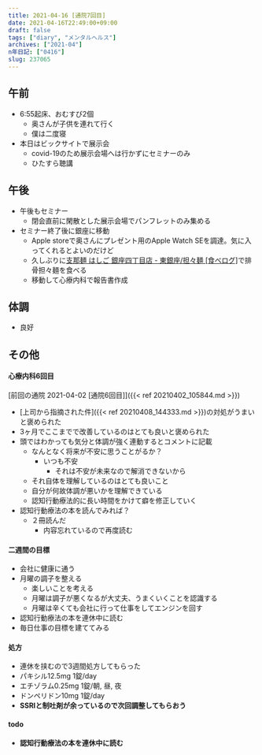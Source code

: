 ```yaml
---
title: 2021-04-16 [通院7回目]
date: 2021-04-16T22:49:00+09:00
draft: false
tags: ["diary", "メンタルヘルス"]
archives: ["2021-04"]
n年日記: ["0416"]
slug: 237065
---
```

## 午前
- 6:55起床、おむすび2個
  - 奥さんが子供を連れて行く
  - 僕は二度寝
- 本日はビックサイトで展示会
  - covid-19のため展示会場へは行かずにセミナーのみ
  - ひたすら聴講
## 午後
- 午後もセミナー
  - 閉会直前に閑散とした展示会場でパンフレットのみ集める
- セミナー終了後に銀座に移動
  - Apple storeで奥さんにプレゼント用のApple Watch SEを調達。気に入ってくれるとよいのだけど
  - 久しぶりに[支那麺 はしご 銀座四丁目店 - 東銀座/担々麺 [食べログ]](https://tabelog.com/tokyo/A1301/A130101/13107497/)で排骨担々麺を食べる
  - 移動して心療内科で報告書作成
## 体調
- 良好
## その他
#### 心療内科6回目  
[前回の通院 2021-04-02 [通院6回目]]({{< ref 20210402_105844.md >}})  
- [上司から指摘された件]({{< ref 20210408_144333.md >}})の対処がうまいと褒められた
- 3ヶ月でここまでで改善しているのはとても良いと褒められた
- 頭ではわかっても気分と体調が強く連動するとコメントに記載
  - なんとなく将来が不安に思うことがるか？
    - いつも不安
      - それは不安が未来なので解消できないから
  - それ自体を理解しているのはとても良いこと
  - 自分が何故体調が悪いかを理解できている
  - 認知行動療法的に長い時間をかけて癖を修正していく
- 認知行動療法の本を読んでみれば？
  - ２冊読んだ
    - 内容忘れているので再度読む
#### 二週間の目標
- 会社に健康に通う
- 月曜の調子を整える
  - 楽しいことを考える
  - 月曜は調子が悪くなるが大丈夫、うまくいくことを認識する
  - 月曜は辛くても会社に行って仕事をしてエンジンを回す
- 認知行動療法の本を連休中に読む
- 毎日仕事の目標を建ててみる
#### 処方
- 連休を挟むので3週間処方してもらった
- パキシル12.5mg 1錠/day
- エチゾラム0.25mg 1錠/朝, 昼, 夜
- ドンペリドン10mg 1錠/day  
- **SSRIと制吐剤が余っているので次回調整してもらおう**

#### todo
- **認知行動療法の本を連休中に読む**